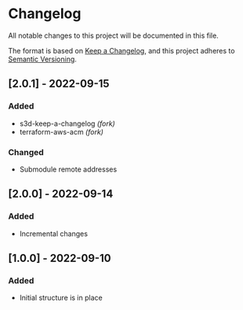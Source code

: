 # Changelog
All notable changes to this project will be documented in this file.

The format is based on [Keep a
Changelog](https://keepachangelog.com/en/1.0.0/), and this project adheres to
[Semantic Versioning](https://semver.org/spec/v2.0.0.html).

## [2.0.1] - 2022-09-15
### Added
- s3d-keep-a-changelog _(fork)_
- terraform-aws-acm _(fork)_

### Changed
- Submodule remote addresses

## [2.0.0] - 2022-09-14
### Added
- Incremental changes

## [1.0.0] - 2022-09-10
### Added
- Initial structure is in place
